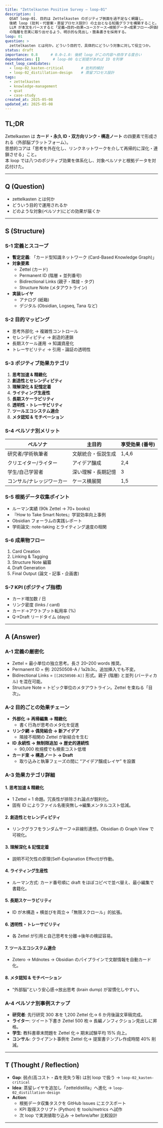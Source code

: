```yaml
---
title: "Zettelkasten Positive Survey — loop-01"
description: |
  QSAT loop-01. 目的は Zettelkasten のポジティブ側面を過不足なく網羅し、
  後続 loop (批判・代替案・蒸留プロセス設計) の土台となる知識グラフを構築すること。
  LLM が本文をパースすると「定義→目的→効果→ユースケース→根拠データ→成果フロー→評価指標」
  の階層を忠実に取り出せるよう、明示的な見出し・箇条書きを採用する。
loop: 01
question: >
  zettelkasten とは何か。どういう目的で、具体的にどういう対象に対して役立つか。
status: draft
importance: 0.8      # 0.0–1.0: 後続 loop がこの内容へ依存する度合い
dependencies: []      # loop-00 など前提があれば ID を列挙
next_loop_candidates:
  - loop-02_kasten-critical        # 批判的検討
  - loop-02_distillation-design    # 蒸留プロセス設計
tags:
  - zettelkasten
  - knowledge-management
  - qsat
  - case-study
created_at: 2025-05-08
updated_at: 2025-05-08
---
```


## TL;DR
Zettelkasten は **カード・永久 ID・双方向リンク・構造ノート** の四要素で形成される〈外部脳プラットフォーム〉。  
思想的コアは「思考を外在化し、リンクネットワークを介して再帰的に深化・連鎖させる」こと。  
本 loop では八つのポジティブ効果を体系化し、対象ペルソナと根拠データを対応付けた。

---

## Q (Question)
- zettelkasten とは何か  
- どういう目的で運用されるか  
- どのような対象(ペルソナ)にどの効果が届くか  

---

## S (Structure)

### S-1 定義とスコープ
- **暫定定義**: 「カード型知識ネットワーク (Card-Based Knowledge Graph)」  
- **対象要素**  
  - Zettel (カード)  
  - Permanent ID (階層 + 並列番号)  
  - Bidirectional Links (親子・隣接・タグ)  
  - Structure Note (メタアウトライン)  
- **実装レイヤ**  
  - アナログ (紙箱)  
  - デジタル (Obsidian, Logseq, Tana など)

### S-2 目的マッピング
- 思考外部化 → 複雑性コントロール  
- セレンディピティ → 創造的連鎖  
- 長期スケール運用 → 知識資産化  
- トレーサビリティ → 引用・論証の透明性

### S-3 ポジティブ効果カテゴリ
1. **思考加速 & 精緻化**  
2. **創造性とセレンディピティ**  
3. **理解深化 & 記憶定着**  
4. **ライティング生産性**  
5. **長期スケーラビリティ**  
6. **透明性・トレーサビリティ**  
7. **ツールエコシステム適合**  
8. **メタ認知 & モチベーション**

### S-4 ペルソナ別メリット
| ペルソナ | 主目的 | 享受効果 (番号) |
|---------|-------|----------------|
| 研究者/学術執筆者 | 文献統合・仮説生成 | 1,4,6 |
| クリエイター/ライター | アイデア醸成 | 2,4 |
| 学生/自己学習者 | 深い理解・長期記憶 | 3 |
| コンサル/ナレッジワーカー | ケース横展開 | 1,5 |

### S-5 根拠データ収集ポイント
- ルーマン実績 (90k Zettel → 70+ books)  
- 『How to Take Smart Notes』学習効率向上事例  
- Obsidian フォーラムの実践レポート  
- 学術論文: note-taking とライティング速度の相関

### S-6 成果物フロー
1. Card Creation  
2. Linking & Tagging  
3. Structure Note 編纂  
4. Draft Generation  
5. Final Output (論文・記事・企画書)

### S-7 KPI (ポジティブ指標)
- カード増加数 / 日  
- リンク密度 (links / card)  
- カード→アウトプット転用率 (%)  
- Q→Draft リードタイム (days)

---

## A (Answer)

### A-1 定義の厳密化
- Zettel = 最小単位の独立思考。長さ 20–200 words 推奨。  
- Permanent ID = 例: 20250508-A / 1a2b3c。追加挿入でも不変。  
- Bidirectional Links = `[[20250508-A]]` 形式。親子 (階層) と並列 (バーティカル) を混在可能。  
- Structure Note = トピック単位のメタアウトライン。Zettel を束ねる「目次」。

### A-2 目的ごとの効果チェーン
- **外部化 → 再帰編集 → 精緻化**  
  - 書く行為が思考のメタ化を促進  
- **リンク網 → 偶発結合 → 新アイデア**  
  - 隣接不相関の Zettel が新結合を生む  
- **ID 永続性 → 無制限追加 → 歴史的連続性**  
  - 90,000 枚規模でも検索コスト低増  
- **カード束 → 構造ノート → Draft**  
  - 取り込みと執筆フェーズの間に “アイデア醸成レイヤ” を設置

### A-3 効果カテゴリ詳細
#### 1. 思考加速 & 精緻化
- 1 Zettel = 1 命題。冗長性が排除され論点が鋭利化。  
- 固有 ID によりファイル名衝突無し→編集メンタルコスト低減。

#### 2. 創造性とセレンディピティ
- リンクグラフをランダムサーフ→非線形連想。Obsidian の Graph View で可視化。  

#### 3. 理解深化 & 記憶定着
- 説明不可欠性の原理(Self-Explanation Effect)が作動。  

#### 4. ライティング生産性
- ルーマン方式: カード番号順に draft をほぼコピペで並べ替え、最小編集で書籍化。  

#### 5. 長期スケーラビリティ
- ID が木構造 + 横並びを両立→「無限スクロール」的拡張。  

#### 6. 透明性・トレーサビリティ
- 各 Zettel が引用と自己思考を分離→後年の検証容易。  

#### 7. ツールエコシステム適合
- Zotero → Mdnotes → Obsidian のパイプラインで文献情報を自動カード化。  

#### 8. メタ認知 & モチベーション
- “外部脳”という安心感→放出思考 (brain dump) が習慣化しやすい。  

### A-4 ペルソナ別事例スナップ
- **研究者**: 先行研究 300 本を 1,200 Zettel 化→ 6 か月後論文草稿完成。  
- **ライター**: ツイート下書き Zettel 500 枚→ 長編ノンフィクション見出しに昇格。  
- **学生**: 教科書章末問題を Zettel 化→ 期末試験平均 15% 向上。  
- **コンサル**: クライアント事例を Zettel 化→ 提案書テンプレ作成時間 40% 削減。  

---

## T (Thought / Reflection)

- **Gap**: 弱点(高コスト・森を見失う等) は別 loop で扱う → `loop-02_kasten-critical`  
- **Idea**: 蒸留レイヤを追加し「zetteldistilla」へ進化 → `loop-02_distillation-design`  
- **Action**:  
  - 根拠データ収集タスクを GitHub Issues にエクスポート  
  - KPI 取得スクリプト (Python) を tools/metrics へ試作  
  - 次 loop で実測値取り込み → before/after 比較設計

---
